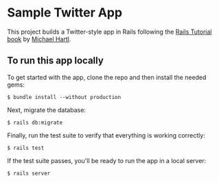 # Sample Twitter App

This project builds a Twitter-style app in Rails following the [Rails Tutorial book](https://www.railstutorial.org/book) by [Michael Hartl](http://www.michaelhartl.com/).

## To run this app locally
To get started with the app, clone the repo and then install the needed gems:

```
$ bundle install --without production
```

Next, migrate the database:

```
$ rails db:migrate
```

Finally, run the test suite to verify that everything is working correctly:

```
$ rails test
```

If the test suite passes, you'll be ready to run the app in a local server:

```
$ rails server
```